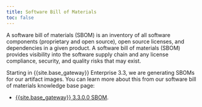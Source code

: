 ```yaml
---
title: Software Bill of Materials
toc: false
---
```


A software bill of materials (SBOM) is an inventory of all software components (proprietary and open source), open source licenses, and dependencies in a given product. A software bill of materials (SBOM) provides visibility into the software supply chain and any license compliance, security, and quality risks that may exist.

Starting in {{site.base_gateway}} Enterprise 3.3, we are generating SBOMs for our artifact images.
You can learn more about this from our software bill of materials knowledge base page:
* [{{site.base_gateway}} 3.3.0.0 SBOM](https://support.konghq.com/support/s/article/SBOM-Artifacts-for-Kong-Gateway-3-3-0-0).
